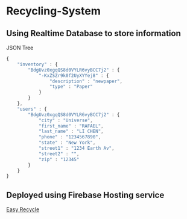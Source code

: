 # Recycling-System
## Using Realtime Database to store information
JSON Tree
```js
{
    "inventory" : {
        "BdgUvz0xgqQS8d0VYLR6vyBCC7j2" : {
            "-KxZSZr9k0f2UyXYYej8" : {
                "description" : "newpaper",
                "type" : "Paper"
            }
        }
    },
    "users" : {
        "BdgUvz0xgqQS8d0VYLR6vyBCC7j2" : {
            "city" : "Universe",
            "first_name" : "RAFAEL",
            "last_name" : "LI CHEN",
            "phone" : "1234567890",
            "state" : "New York",
            "street1" : "1234 Earth Av",
            "street2" : "",
            "zip" : "12345"
        }
    }
}
```

## Deployed using Firebase Hosting service
[Easy Recycle](https://recycling-system.firebaseapp.com/ )
